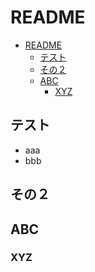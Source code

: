 # README

<!-- @import "[TOC]" {cmd="toc" depthFrom=1 depthTo=6 orderedList=false} -->

<!-- code_chunk_output -->

- [README](#readme)
  - [テスト](#テスト)
  - [その２](#その2)
  - [ABC](#abc)
    - [XYZ](#xyz)

<!-- /code_chunk_output -->

## テスト

- aaa
- bbb

## その２

## ABC

### XYZ